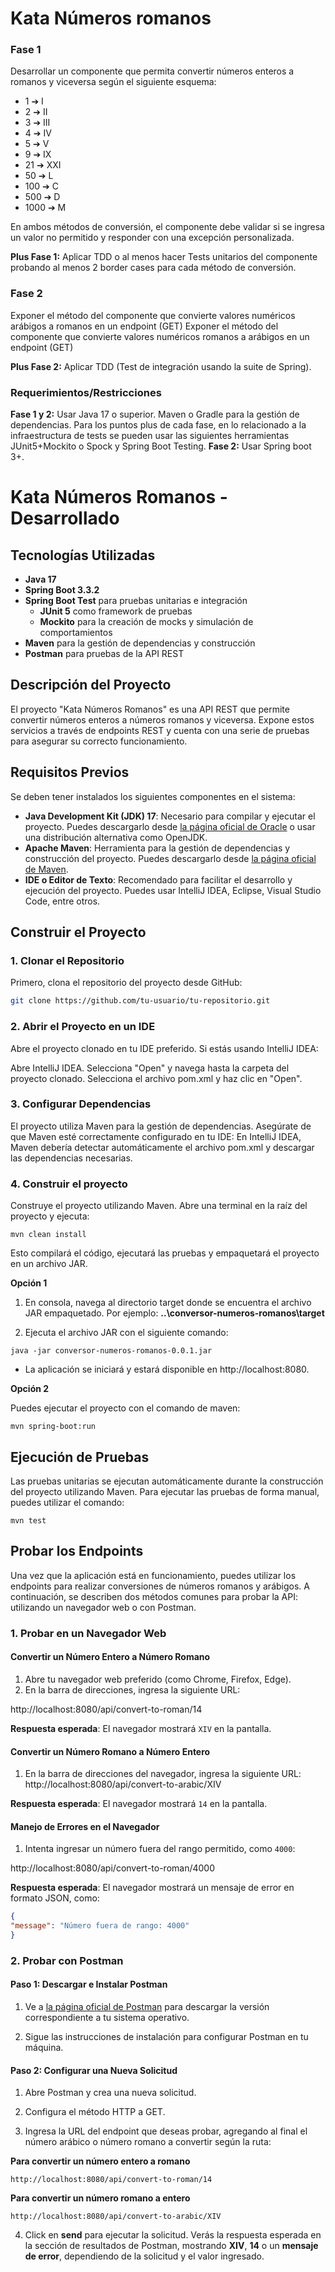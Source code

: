 # Kata Números romanos

### Fase 1

Desarrollar un componente que permita convertir números enteros a romanos y viceversa según el siguiente esquema: 

* 1 ➔ I
* 2 ➔ II
* 3 ➔ III
* 4 ➔ IV
* 5 ➔ V
* 9 ➔ IX
* 21 ➔ XXI
* 50 ➔ L
* 100 ➔ C
* 500 ➔ D
* 1000 ➔ M


En ambos métodos de conversión, el componente debe validar si se ingresa un valor no permitido y responder con una excepción personalizada. 

**Plus Fase 1:** Aplicar TDD o al menos hacer Tests unitarios del componente probando al menos 2 border cases para cada método de conversión.


### Fase 2 

Exponer el método del componente que convierte valores numéricos arábigos a romanos en un endpoint (GET) 
Exponer el método del componente que convierte valores numéricos romanos a arábigos en un endpoint (GET)

**Plus Fase 2:** Aplicar TDD (Test de integración usando la suite de Spring). 


### Requerimientos/Restricciones

**Fase 1 y 2:** Usar Java 17 o superior. Maven o Gradle para la gestión de dependencias. 
Para los puntos plus de cada fase, en lo relacionado a la infraestructura de tests se pueden usar las siguientes herramientas JUnit5+Mockito o Spock y Spring Boot Testing. 
**Fase 2:** Usar Spring boot 3+.



# Kata Números Romanos - Desarrollado

## Tecnologías Utilizadas

- **Java 17**
- **Spring Boot 3.3.2**
- **Spring Boot Test** para pruebas unitarias e integración
  - **JUnit 5** como framework de pruebas
  - **Mockito** para la creación de mocks y simulación de comportamientos
- **Maven** para la gestión de dependencias y construcción
- **Postman** para pruebas de la API REST

## Descripción del Proyecto

El proyecto "Kata Números Romanos" es una API REST que permite convertir números enteros a números romanos y viceversa. Expone estos servicios a través de endpoints REST y cuenta con una serie de pruebas para asegurar su correcto funcionamiento.

## Requisitos Previos

Se deben tener instalados los siguientes componentes en el sistema:

- **Java Development Kit (JDK) 17**: Necesario para compilar y ejecutar el proyecto. Puedes descargarlo desde [la página oficial de Oracle](https://www.oracle.com/java/technologies/javase/jdk17-archive-downloads.html) o usar una distribución alternativa como OpenJDK.
- **Apache Maven**: Herramienta para la gestión de dependencias y construcción del proyecto. Puedes descargarlo desde [la página oficial de Maven](https://maven.apache.org/install.html).
- **IDE o Editor de Texto**: Recomendado para facilitar el desarrollo y ejecución del proyecto. Puedes usar IntelliJ IDEA, Eclipse, Visual Studio Code, entre otros.

## Construir el Proyecto

### 1. Clonar el Repositorio

Primero, clona el repositorio del proyecto desde GitHub:

```bash
git clone https://github.com/tu-usuario/tu-repositorio.git
```

### 2. Abrir el Proyecto en un IDE

Abre el proyecto clonado en tu IDE preferido. Si estás usando IntelliJ IDEA:

Abre IntelliJ IDEA.
Selecciona "Open" y navega hasta la carpeta del proyecto clonado.
Selecciona el archivo pom.xml y haz clic en "Open".

### 3. Configurar Dependencias

El proyecto utiliza Maven para la gestión de dependencias. Asegúrate de que Maven esté correctamente configurado en tu IDE:
En IntelliJ IDEA, Maven debería detectar automáticamente el archivo pom.xml y descargar las dependencias necesarias.

### 4. Construir el proyecto

Construye el proyecto utilizando Maven. Abre una terminal en la raíz del proyecto y ejecuta:

```
mvn clean install 
```
Esto compilará el código, ejecutará las pruebas y empaquetará el proyecto en un archivo JAR.


**Opción 1**

1. En consola, navega al directorio target donde se encuentra el archivo JAR empaquetado. Por ejemplo: 
**..\conversor-numeros-romanos\target**

2. Ejecuta el archivo JAR con el siguiente comando:
```
java -jar conversor-numeros-romanos-0.0.1.jar
```

- La aplicación se iniciará y estará disponible en http://localhost:8080. 

**Opción 2**

 Puedes ejecutar el proyecto con el comando de maven:
```
mvn spring-boot:run
```


## Ejecución de Pruebas
Las pruebas unitarias se ejecutan automáticamente durante la construcción del proyecto utilizando Maven. Para ejecutar las pruebas de forma manual, puedes utilizar el comando:

```
mvn test
```

## Probar los Endpoints

Una vez que la aplicación está en funcionamiento, puedes utilizar los endpoints para realizar conversiones de números romanos y arábigos. A continuación, se describen dos métodos comunes para probar la API: utilizando un navegador web o con Postman.

### 1. Probar en un Navegador Web

#### Convertir un Número Entero a Número Romano

1. Abre tu navegador web preferido (como Chrome, Firefox, Edge).
2. En la barra de direcciones, ingresa la siguiente URL:

http://localhost:8080/api/convert-to-roman/14

**Respuesta esperada**: El navegador mostrará `XIV` en la pantalla.

#### Convertir un Número Romano a Número Entero

1. En la barra de direcciones del navegador, ingresa la siguiente URL:
http://localhost:8080/api/convert-to-arabic/XIV

**Respuesta esperada**: El navegador mostrará `14` en la pantalla.

#### Manejo de Errores en el Navegador

1. Intenta ingresar un número fuera del rango permitido, como `4000`:

http://localhost:8080/api/convert-to-roman/4000

**Respuesta esperada**: El navegador mostrará un mensaje de error en formato JSON, como:

```json
{
"message": "Número fuera de rango: 4000"
}
```

### 2. Probar con Postman

#### Paso 1: Descargar e Instalar Postman
1. Ve a [la página oficial de Postman](https://www.postman.com/downloads/) para descargar la versión correspondiente a tu sistema operativo.

2. Sigue las instrucciones de instalación para configurar Postman en tu máquina.


#### Paso 2: Configurar una Nueva Solicitud

1. Abre Postman y crea una nueva solicitud.

2. Configura el método HTTP a GET.

3. Ingresa la URL del endpoint que deseas probar, agregando al final el número arábico o número romano a convertir según la ruta:

**Para convertir un número entero a romano**
```
http://localhost:8080/api/convert-to-roman/14
```

**Para convertir un número romano a entero**
```
http://localhost:8080/api/convert-to-arabic/XIV
```

4. Click en **send** para ejecutar la solicitud.
Verás la respuesta esperada en la sección de resultados de Postman, mostrando **XIV**, **14** o un **mensaje de error**, dependiendo de la solicitud y el valor ingresado.


